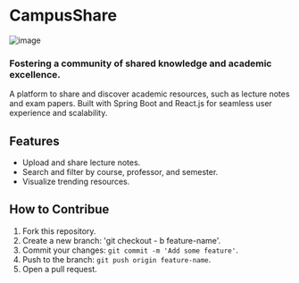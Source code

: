 # CampusShare
![image](https://github.com/user-attachments/assets/69040374-efe7-438d-9137-2b2ef9d4705e)

### **Fostering a community of shared knowledge and academic excellence.**

A platform to share and discover academic resources, such as lecture notes and exam papers.  Built with Spring Boot and React.js for seamless user experience and scalability.

## Features
- Upload and share lecture notes.
- Search and filter by course, professor, and semester.
- Visualize trending resources.

## How to Contribue
1. Fork this repository.
2. Create a new branch: 'git checkout - b feature-name'.
3. Commit your changes: `git commit -m 'Add some feature'`.
4. Push to the branch: `git push origin feature-name`.
5. Open a pull request.
